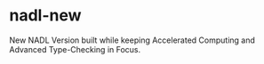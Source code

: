 # nadl-new
New NADL Version built while keeping Accelerated Computing and Advanced Type-Checking in Focus.
